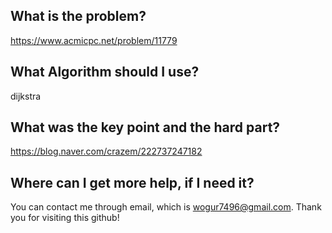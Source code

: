 ## What is the problem?

<https://www.acmicpc.net/problem/11779>

## What Algorithm should I use?

dijkstra

## What was the key point and the hard part?

https://blog.naver.com/crazem/222737247182

## Where can I get more help, if I need it?

You can contact me through email, which is wogur7496@gmail.com.
Thank you for visiting this github!

